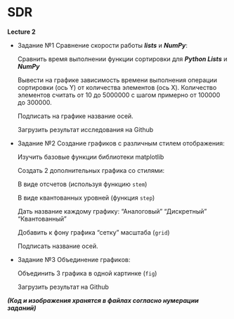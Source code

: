 ﻿# SDR
**Lecture 2**

* Задание №1 Сравнение скорости работы ***lists*** и ***NumPy***:

    Сравнить время выполнении функции сортировки для ***Python Lists*** и ***NumPy***

    Вывести на графике зависимость времени выполнения операции сортировки (ось Y) от количества элементов (ось X). Количество элементов считать от 10 до 5000000 c шагом примерно от 100000 до 300000.
 
    Подписать на графике название осей.

    Загрузить результат исследования на Github

* Задание №2 Создание графиков с различным стилем отображения:

    Изучить базовые функции библиотеки matplotlib

    Создать 2 дополнительных графика со стилями:

    В виде отсчетов (используя функцию `stem`)

    В виде квантованных уровней (функция `step`)

    Дать название каждому графику:
    “Аналоговый”
    “Дискретный”
    “Квантованный”

    Добавить к фону графика “сетку” масштаба (`grid`)

    Подписать название осей.
* Задание №3 Объединение графиков:

    Объединить 3 графика в одной картинке (`fig`)

    Загрузить результат на Github

***(Код и изображения хранятся в файлах согласно нумерации заданий)***